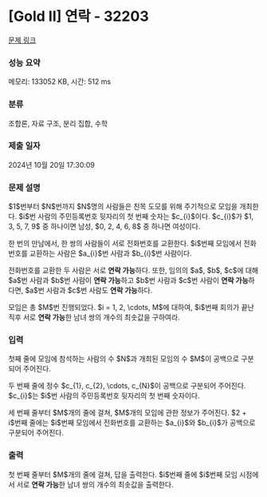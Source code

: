 # [Gold II] 연락 - 32203 

[문제 링크](https://www.acmicpc.net/problem/32203) 

### 성능 요약

메모리: 133052 KB, 시간: 512 ms

### 분류

조합론, 자료 구조, 분리 집합, 수학

### 제출 일자

2024년 10월 20일 17:30:09

### 문제 설명

<p>$1$번부터 $N$번까지 $N$명의 사람들은 친목 도모를 위해 주기적으로 모임을 개최한다. $i$번 사람의 주민등록번호 뒷자리의 첫 번째 숫자는 $c_{i}$이다. $c_{i}$가  $1, 3, 5, 7, 9$ 중 하나이면 남성, $0, 2, 4, 6, 8$ 중 하나면 여성이다.</p>

<p>한 번의 만남에서, 한 쌍의 사람들이 서로 전화번호를 교환한다. $i$번째 모임에서 전화번호를 교환하는 사람은 $a_{i}$번 사람과 $b_{i}$번 사람이다.</p>

<p>전화번호를 교환한 두 사람은 서로 <strong>연락 가능</strong>하다. 또한, 임의의 $a$, $b$, $c$에 대해 $a$번 사람과 $b$번 사람이 <strong>연락 가능</strong>하고 $b$번 사람과 $c$번 사람이 <strong>연락 가능</strong>하다면, $a$번 사람과 $c$번 사람도 <strong>연락 가능</strong>하다. </p>

<p>모임은 총 $M$번 진행되었다. $i = 1, 2, \cdots, M$에 대하여, $i$번째 회의가 끝난 직후 서로 <strong>연락 가능</strong>한 남녀 쌍의 개수의 최솟값을 구하여라. </p>

### 입력 

 <p>첫째 줄에 모임에 참석하는 사람의 수 $N$과 개최된 모임의 수 $M$이 공백으로 구분되어 주어진다.</p>

<p>두 번째 줄에 정수 $c_{1}, c_{2}, \cdots, c_{N}$이 공백으로 구분되어 주어진다. $c_{i}$는 $i$번 사람의 주민등록번호 뒷자리의 첫 번째 숫자이다.</p>

<p>세 번째 줄부터 $M$개의 줄에 걸쳐, $M$개의 모임에 관한 정보가 주어진다. $2 + i$번째 줄에는 $i$번째 모임에서 전화번호를 교환하는 $a_{i}$와 $b_{i}$가 공백으로 구분되어 주어진다.</p>

### 출력 

 <p>첫 번째 줄부터 $M$개의 줄에 걸쳐, 답을 출력한다. $i$번째 줄에 $i$번째 모임 시점에서 서로 <strong>연락 가능</strong>한 남녀 쌍의 개수의 최솟값을 출력한다.</p>

